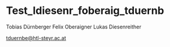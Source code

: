 # Test_ldiesenr_foberaig_tduernb


Tobias Dürnberger
Felix Oberaigner
Lukas Diesenreither

tduernbe@htl-steyr.ac.at
